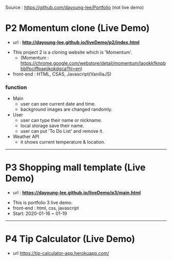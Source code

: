 Source : https://github.com/dayoung-lee/Portfolio (not live demo)
# P2 Momentum clone (Live Demo)
+ url : <b>http://dayoung-lee.github.io/liveDemo/p2/index.html</b>
- This project 2 is a cloning website which is 'Momentum'.
  + (Momentum : https://chrome.google.com/webstore/detail/momentum/laookkfknpbbblfpciffpaejjkokdgca?hl=en)
- front-end : HTML, CSAS, Javascript(VanillaJS)

### function
+ Main
  + user can see current date and time.
  + background images are changed randomly.
+ User
  + user can type their name or nickname.
  + local storage save their name.
  + user can put 'To Do List' and remove it.
+ Weather API
  + it shows current temperature & location.  
--------
# P3 Shopping mall template (Live Demo)
+ url : <b>https://dayoung-lee.github.io/liveDemo/p3/main.html</b>
- This is portfolio 3 live demo.
- front-end : html, css, javascript
- Start: 2020-01-16 ~ 01-19
---------
# P4 Tip Calculator (Live Demo)
+ url https://tip-calculator-app.herokuapp.com/
